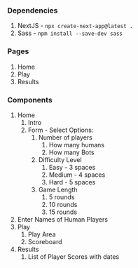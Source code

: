 ### Dependencies

1. NextJS - `npx create-next-app@latest .`
1. Sass - `npm install --save-dev sass`

### Pages

1. Home
1. Play
1. Results

### Components

1. Home
   1. Intro
   1. Form - Select Options:
      1. Number of players
         1. How many humans
         1. How many Bots
      1. Difficulty Level
         1. Easy - 3 spaces
         1. Medium - 4 spaces
         1. Hard - 5 spaces
      1. Game Length
         1. 5 rounds
         1. 10 rounds
         1. 15 rounds
2. Enter Names of Human Players
3. Play
   1. Play Area
   1. Scoreboard
4. Results
   1. List of Player Scores with dates
